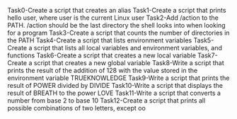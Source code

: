 Task0-Create a script that creates an alias
Task1-Create a script that prints hello user, where user is the current Linux user
Task2-Add /action to the PATH. /action should be the last directory the shell looks into when looking for a program
Task3-Create a script that counts the number of directories in the PATH
Task4-Create a script that lists environment variables
Task5-Create a script that lists all local variables and environment variables, and functions
Task6-Create a script that creates a new local variable
Task7-Create a script that creates a new global variable
Task8-Write a script that prints the result of the addition of 128 with the value stored in the environment variable TRUEKNOWLEDGE
Task9-Write a script that prints the result of POWER divided by DIVIDE
Task10-Write a script that displays the result of BREATH to the power LOVE
Task11-Write a script that converts a number from base 2 to base 10
Task12-Create a script that prints all possible combinations of two letters, except oo

